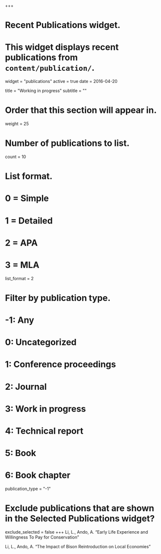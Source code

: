 +++
# Recent Publications widget.
# This widget displays recent publications from `content/publication/`.
widget = "publications"
active = true
date = 2016-04-20

title = "Working in progress"
subtitle = ""

# Order that this section will appear in.
weight = 25

# Number of publications to list.
count = 10

# List format.
#   0 = Simple
#   1 = Detailed
#   2 = APA
#   3 = MLA
list_format = 2

# Filter by publication type.
# -1: Any
#  0: Uncategorized
#  1: Conference proceedings
#  2: Journal
#  3: Work in progress
#  4: Technical report
#  5: Book
#  6: Book chapter
publication_type = "-1"

# Exclude publications that are shown in the Selected Publications widget?
exclude_selected = false
+++
Li, L., Ando, A. “Early Life Experience and Willingness To Pay for Conservation” 

Li, L., Ando, A. “The Impact of Bison Reintroduction on Local Economies”

